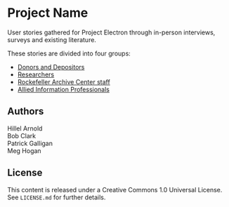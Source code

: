 # Project Name

User stories gathered for Project Electron through in-person interviews, surveys and existing literature.

These stories are divided into four groups:

*   [Donors and Depositors](donors-and-depositors.csv)
*   [Researchers](researchers.csv)
*   [Rockefeller Archive Center staff](rac-staff.csv)
*   [Allied Information Professionals](allied-information-professionals.csv)

## Authors

Hillel Arnold  
Bob Clark  
Patrick Galligan  
Meg Hogan

## License

This content is released under a Creative Commons 1.0 Universal License. See `LICENSE.md` for further details.
